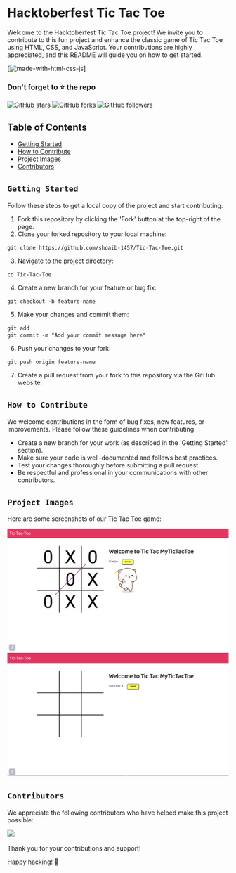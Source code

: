 # Hacktoberfest Tic Tac Toe

Welcome to the Hacktoberfest Tic Tac Toe project! We invite you to contribute to this fun project and enhance the classic game of Tic Tac Toe using HTML, CSS, and JavaScript. Your contributions are highly appreciated, and this README will guide you on how to get started.

[![made-with-html-css-js](https://img.shields.io/badge/Made%20with-Html-1f425f.svg)] 

### Don't forget to :star: the repo

[![GitHub stars](https://img.shields.io/github/stars/shoaib-1457/Tic-Tac-Toe.svg?style=social&label=Star)](https://github.com//shoaib-1457/Tic-Tac-Toe) ![GitHub forks](https://img.shields.io/github/forks/shoaib-1457/Tic-Tac-Toe.svg?style=social&label=Forks) ![GitHub followers](https://img.shields.io/github/followers/neutx.svg?style=social&label=Follow)


## Table of Contents
- [Getting Started](#getting-started)
- [How to Contribute](#how-to-contribute)
- [Project Images](#project-images)
- [Contributors](#contributors)

## `Getting Started`

Follow these steps to get a local copy of the project and start contributing:

1. Fork this repository by clicking the 'Fork' button at the top-right of the page.
2. Clone your forked repository to your local machine:

```
git clone https://github.com/shoaib-1457/Tic-Tac-Toe.git
```

3. Navigate to the project directory:

```
cd Tic-Tac-Toe
```

4. Create a new branch for your feature or bug fix:

```
git checkout -b feature-name
```

5. Make your changes and commit them:

```
git add .
git commit -m "Add your commit message here"
```

6. Push your changes to your fork:

```
git push origin feature-name
```


7. Create a pull request from your fork to this repository via the GitHub website.

## `How to Contribute`

We welcome contributions in the form of bug fixes, new features, or improvements. Please follow these guidelines when contributing:

- Create a new branch for your work (as described in the 'Getting Started' section).
- Make sure your code is well-documented and follows best practices.
- Test your changes thoroughly before submitting a pull request.
- Be respectful and professional in your communications with other contributors.

## `Project Images`

Here are some screenshots of our Tic Tac Toe game:

![Tic Tac Toe Screenshot 1](/assets/media/pic1.jpg)
![Tic Tac Toe Screenshot 2](/assets/media/pic2.jpg)

## `Contributors`

We appreciate the following contributors who have helped make this project possible:

<div>

<a href="https://github.com/shoaib-1457/Tic-Tac-Toe/graphs/contributors">
  <img src="https://contrib.rocks/image?repo=shoaib-1457/Tic-Tac-Toe" />
</a>
  
  </div>

Thank you for your contributions and support!

Happy hacking! 🚀

